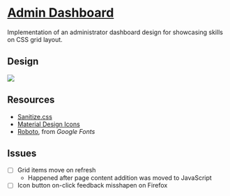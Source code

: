 # [Admin Dashboard](https://mark-p0.github.io/top-projects/fullstack-js/intermediate-html-css/admin-dashboard/)

Implementation of an administrator dashboard design for showcasing skills on CSS grid layout.

## Design

![](https://cdn.statically.io/gh/TheOdinProject/curriculum/43cc6ab69fdfbef40d431a65677d2144668930ac/intermediate_html_css/grid/project_admin_dashboard/imgs/dashboard-project.png)

## Resources

- [Sanitize.css](https://csstools.github.io/sanitize.css/)
- [Material Design Icons](https://materialdesignicons.com/)
- [Roboto](https://fonts.google.com/specimen/Roboto), from _Google Fonts_

## Issues

- [ ] Grid items move on refresh
  - Happened after page content addition was moved to JavaScript
- [ ] Icon button on-click feedback misshapen on Firefox

